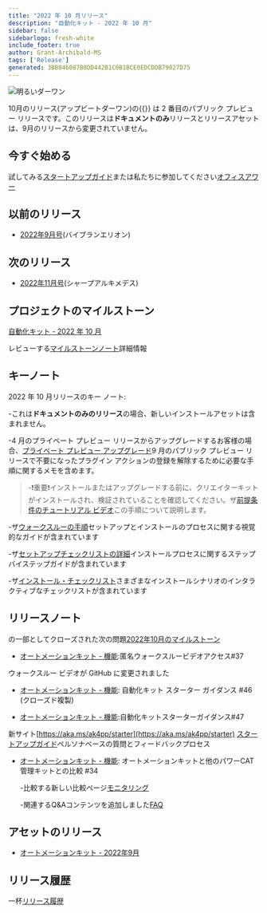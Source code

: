 ```yaml
---
title: "2022 年 10 月リリース"
description: "自動化キット - 2022 年 10 月"
sidebar: false
sidebarlogo: fresh-white
include_footer: true
author: Grant-Archibald-MS
tags: ['Release']
generated: 3BB046087B0DD442B1C0B1BCE0EDCDDB79027D75
---
```


![明るいダーワン](/images/upbeat-dhawan.png)

10月のリリース(アップビートダーワン)の{{<product-name>}} は 2 番目のパブリック プレビュー リリースです。このリリースは**ドキュメントのみ**リリースとリリースアセットは、9月のリリースから変更されていません。

## 今すぐ始める

試してみる[スタートアップガイド](/ja/get-started)または私たちに参加してください[オフィスアワー](/ja/office-hours)

## 以前のリリース

- [2022年9月号](/ja/releases/september-2022)(バイブランエリオン)

## 次のリリース

- [2022年11月号](/ja/releases/november-2022)(シャープアルキメデス)

## プロジェクトのマイルストーン

[自動化キット - 2022 年 10 月](https://github.com/orgs/microsoft/projects/486/views/3)

レビューする[マイルストーンノート](/ja/releases/milestones)詳細情報

## キーノート

2022 年 10 月リリースのキー ノート:

-これは**ドキュメントのみのリリース**の場合、新しいインストールアセットは含まれません。

-4 月のプライベート プレビュー リリースからアップグレードするお客様の場合、[プライベート プレビュー アップグレード](https://github.com/microsoft/powercat-automation-kit/blob/main/docs/private-preview-upgrade.md)9 月のパブリック プレビュー リリースで不要になったプラグイン アクションの登録を解除するために必要な手順に関するメモを含めます。

> -❗重要❗インストールまたはアップグレードする前に、クリエイターキットがインストールされ、検証されていることを確認してください。ザ[前提条件のチュートリアル ビデオ](https://github.com/microsoft/powercat-automation-kit/blob/main/docs/walkthrough.md)この手順について説明します。

-ザ[ウォークスルーの手順](https://github.com/microsoft/powercat-automation-kit/blob/main/docs/walkthrough.md)セットアップとインストールのプロセスに関する視覚的なガイドが含まれています

-ザ[セットアップチェックリストの詳細](https://learn.microsoft.com/power-automate/guidance/automation-kit/setup/setup-checklist)インストールプロセスに関するステップバイステップガイドが含まれています

-ザ[インストール・チェックリスト](/ja/get-started/install-checklist)さまざまなインストールシナリオのインタラクティブなチェックリストが含まれています

## リリースノート

の一部としてクローズされた次の問題[2022年10月のマイルストーン](https://github.com/orgs/microsoft/projects/486/views/3)

- [オートメーションキット - 機能](https://github.com/microsoft/powercat-automation-kit/issues/37):匿名ウォークスルービデオアクセス#37

ウォークスルー ビデオが GitHub に変更されました

- [オートメーションキット - 機能](https://github.com/microsoft/powercat-automation-kit/issues/46): 自動化キット スターター ガイダンス #46 (クローズド複製)

- [オートメーションキット - 機能](https://github.com/microsoft/powercat-automation-kit/issues/47):自動化キットスターターガイダンス#47

新サイト[https://aka.ms/ak4pp/starter](https://aka.ms/ak4pp/starter)
  [スタートアップガイド](https://microsoft.github.io/powercat-automation-kit/get-started/)ペルソナベースの質問とフィードバックプロセス

- [オートメーションキット - 機能](https://github.com/microsoft/powercat-automation-kit/issues/34): オートメーションキットと他のパワーCAT管理キットとの比較 #34

  -比較する新しい比較ページ[モニタリング](https://microsoft.github.io/powercat-automation-kit/monitoring-compare/)
  
  -関連するQ&Aコンテンツを追加しました[FAQ](https://microsoft.github.io/powercat-automation-kit/frequently-asked-questions/)

## アセットのリリース

- [オートメーションキット - 2022年9月](https://github.com/microsoft/powercat-automation-kit/releases/tag/AutomationKit-September2022)

## リリース履歴

一杯[リリース履歴](/ja/releases)
